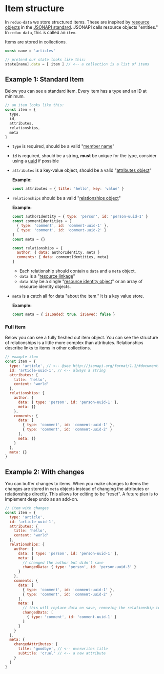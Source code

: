 # Item structure
In `redux-data` we store structured items. These are inspired by [resource objects](http://jsonapi.org/format/1.1/#document-resource-objects) in the [JSONAPI standard](http://jsonapi.org/format/1.1/). JSONAPI calls resource objects "entities." In `redux-data`, this is called an `item`.

Items are stored in collections.

```js
const name = 'articles'

// pretend our state looks like this:
state[name].data = [ item ] // <-- a collection is a list of items
```

## Example 1: Standard Item
Below you can see a standard item. Every item has a type and an ID at minimum.

```js
// an item looks like this:
const item = {
  type,
  id,
  attributes,
  relationships,
  meta
}
```

- `type` is required, should be a valid "[member name](http://jsonapi.org/format/1.1/#document-member-names)"
- `id` is required, should be a string, **must** be unique for the type, consider using a [uuid](https://www.npmjs.com/package/uuid) if possible
- `attributes` is a key-value object, should be a valid "[attributes object](http://jsonapi.org/format/1.1/#document-resource-object-attributes)"

  **Example:**

  ```js
  const attributes = { title: 'hello', key: 'value' }
  ```

- `relationships` should be a valid "[relationships object](http://jsonapi.org/format/1.1/#document-resource-object-relationships)"

  **Example:**

  ```js
  const authorIdentity = { type: 'person', id: 'person-uuid-1' }
  const commentIdentities = [
    { type: 'comment', id: 'comment-uuid-1' },
    { type: 'comment', id: 'comment-uuid-2' }
  ]
  const meta = {}

  const relationships = {
    author: { data: authorIdentity, meta }
    comments: { data: commentIdentities, meta}
  }
  ```

  - Each relationship should contain a `data` and a `meta` object.
  - `data` is a "[resource linkage](#document-resource-object-linkage)"
  - `data` may be a single "[resource identity object](http://jsonapi.org/format/1.1/#document-resource-identifier-objects)" or an array of resource identity objects.

- `meta` is a catch all for data "about the item." It is a key value store.

  **Example:**

  ```js
  const meta = { isLoaded: true, isSaved: false }
  ```

### Full item
Below you can see a fully fleshed out item object. You can see the structure of relationships is a little more complex than attributes. Relationships describe links to items in other collections.

```js
// example item
const item = {
  type: 'article', // <-- @see http://jsonapi.org/format/1.1/#document-resource-object-identification
  id: 'article-uuid-1', // <-- always a string
  attributes: {
    title: 'hello',
    content: 'world'
  },
  relationships: {
    author: {
      data: { type: 'person', id: 'person-uuid-1' },
      meta: {}
    },
    comments: {
      data: [
        { type: 'comment', id: 'comment-uuid-1' },
        { type: 'comment', id: 'comment-uuid-2' }
      ],
      meta: {}
    }
  },
  meta: {}
}
```

## Example 2: With changes
You can buffer changes to items. When you make changes to items the changes are stored in `meta` objects instead of changing the attributes or relationships directly. This allows for editing to be "reset". A future plan is to implement deep undo as an add-on.

```js
// item with changes
const item = {
  type: 'article',
  id: 'article-uuid-1',
  attributes: {
    title: 'hello',
    content: 'world'
  },
  relationships: {
    author: {
      data: { type: 'person', id: 'person-uuid-1' },
      meta: {
        // changed the author but didn't save
        changedData: { type: 'person', id: 'person-uuid-3' }
      }
    },
    comments: {
      data: [
        { type: 'comment', id: 'comment-uuid-1' },
        { type: 'comment', id: 'comment-uuid-2' }
      ],
      meta: {
        // this will replace data on save, removing the relationship to comment 2
        changedData: [
          { type: 'comment', id: 'comment-uuid-1' }
        ]
      }
    }
  },
  meta: {
    changedAttributes: {
      title: 'goodbye', // <-- overwrites title
      subtitle: 'cruel' // <-- a new attribute
    }
  }
}
```
